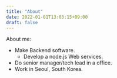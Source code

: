 ```yaml
---
title: "About"
date: 2022-01-01T13:03:15+09:00
draft: false
---
```


About me:

- Make Backend software.
  - Develop a node.js Web services.
- Do senior manager/tech lead in a office.
- Work in Seoul, South Korea.